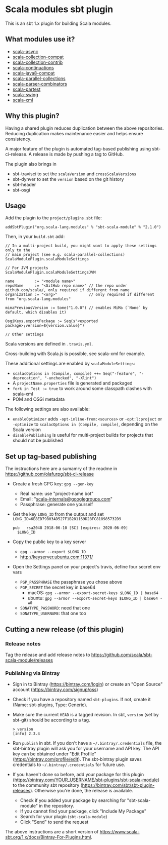 # Scala modules sbt plugin

This is an sbt 1.x plugin for building Scala modules.

## What modules use it?

* [scala-async](https://github.com/scala/scala-async)
* [scala-collection-compat](https://github.com/scala/scala-collection-compat)
* [scala-collection-contrib](https://github.com/scala/scala-collection-contrib)
* [scala-continuations](https://github.com/scala/scala-continuations)
* [scala-java8-compat](https://github.com/scala/scala-java8-compat)
* [scala-parallel-collections](https://github.com/scala/scala-parallel-collections)
* [scala-parser-combinators](https://github.com/scala/scala-parser-combinators)
* [scala-partest](https://github.com/scala/scala-partest)
* [scala-swing](https://github.com/scala/scala-swing)
* [scala-xml](https://github.com/scala/scala-xml)

## Why this plugin?

Having a shared plugin reduces duplication between the above
repositories.  Reducing duplication makes maintenance easier and
helps ensure consistency.

A major feature of the plugin is automated tag-based publishing using
sbt-ci-release. A release is made by pushing a tag to GitHub.

The plugin also brings in
  - sbt-travisci to set the `scalaVersion` and `crossScalaVersions`
  - sbt-dynver to set the `version` based on the git history
  - sbt-header
  - sbt-osgi

## Usage

Add the plugin to the `project/plugins.sbt` file:

```
addSbtPlugin("org.scala-lang.modules" % "sbt-scala-module" % "2.1.0")
```

Then, in your `build.sbt` add:

```
// In a multi-project build, you might want to apply these settings only to the
// main project (see e.g. scala-parallel-collections)
ScalaModulePlugin.scalaModuleSettings

// For JVM projects
ScalaModulePlugin.scalaModuleSettingsJVM

name         := "<module name>"
repoName     := "<GitHub repo name>" // the repo under github.com/scala/, only required if different from name
organization := "<org>"              // only required if different from "org.scala-lang.modules"

mimaPreviousVersion := Some("1.0.0") // enables MiMa (`None` by default, which disables it)

OsgiKeys.exportPackage := Seq(s"<exported package>;version=${version.value}")

// Other settings
```

Scala versions are defined in `.travis.yml`.

Cross-building with Scala.js is possible, see scala-xml for example.

These additional settings are enabled by `scalaModuleSettings`:
  - `scalacOptions in (Compile, compile) ++= Seq("-feature", "-deprecation", "-unchecked", "-Xlint")`
  - A `projectName.properties` file is generated and packaged
  - `fork in Test := true` to work around some classpath clashes with scala-xml
  - POM and OSGi metadata

The following settings are also available:
  - `enableOptimizer` adds `-opt-inline-from:<sources>` or `-opt:l:project` or `-optimize` to `scalacOptions in (Compile, compile)`,
    depending on the Scala version
  - `disablePublishing` is useful for multi-project builds for projects that should not be published

## Set up tag-based publishing

The instructions here are a sumamry of the readme in https://github.com/olafurpg/sbt-ci-release
  - Create a fresh GPG key: `gpg --gen-key`
    - Real name: use "project-name bot"
    - Email: "scala-internals@googlegroups.com"
    - Passphrase: generate one yourself
  - Get the key `LONG_ID` from the output and set `LONG_ID=6E8ED79B03AD527F1B281169D28FC818985732D9`
  
        pub   rsa2048 2018-06-10 [SC] [expires: 2020-06-09]
          $LONG_ID
  - Copy the public key to a key server
    - `gpg --armor --export $LONG_ID`
    - http://keyserver.ubuntu.com:11371/
  - Open the Settings panel on your project's travis, define four secret env vars
    - `PGP_PASSPHRASE` the passphrase you chose above
    - `PGP_SECRET` the secret key in base64
      - macOS: `gpg --armor --export-secret-keys $LONG_ID | base64`
      - ubuntu: `gpg --armor --export-secret-keys $LONG_ID | base64 -w0`
    - `SONATYPE_PASSWORD`: need that one
    - `SONATYPE_USERNAME`: that one too

## Cutting a new release (of this plugin)

### Release notes

Tag the release and add release notes to https://github.com/scala/sbt-scala-module/releases

### Publishing via Bintray

- Sign in to Bintray (https://bintray.com/login) or create an "Open Source" account (https://bintray.com/signup/oss)
- Check if you have a repository named `sbt-plugins`. If not, create it (Name: sbt-plugins, Type: Generic).
- Make sure the current `HEAD` is a tagged revision. In sbt, `version` (set by sbt-git) should be according to a tag.

      > version
      [info] 2.3.4

- Run `publish` in sbt. If you don't have a `~/.bintray/.credentials` file, the sbt-bintray plugin will ask you for your
  username and API key. The API key can be obtained under "Edit Profile" (https://bintray.com/profile/edit). The sbt-bintray
  plugin saves credentials to `~/.bintray/.credentials` for future use.
- If you haven't done so before, add your package for this plugin (https://bintray.com/YOUR_USERNAME/sbt-plugins/sbt-scala-module)
  to the community sbt repository (https://bintray.com/sbt/sbt-plugin-releases). Otherwise you're done, the release is available.
  - Check if you added your package by searching for "sbt-scala-module" in the repository.
  - If you cannot find your package, click "Include My Package"
  - Search for your plugin (`sbt-scala-module`)
  - Click "Send" to send the request

The above instructions are a short version of https://www.scala-sbt.org/1.x/docs/Bintray-For-Plugins.html.
